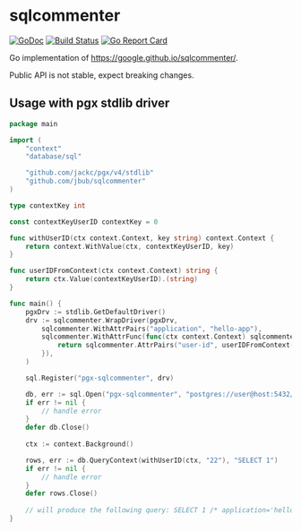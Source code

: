 # sqlcommenter
[![GoDoc](https://img.shields.io/badge/go-documentation-blue.svg?style=flat-square)](https://godoc.org/github.com/jbub/sqlcommenter)
[![Build Status](https://cloud.drone.io/api/badges/jbub/sqlcommenter/status.svg)](https://cloud.drone.io/jbub/sqlcommenter)
[![Go Report Card](https://goreportcard.com/badge/github.com/jbub/sqlcommenter)](https://goreportcard.com/report/github.com/jbub/sqlcommenter)

Go implementation of https://google.github.io/sqlcommenter/.

Public API is not stable, expect breaking changes.

## Usage with pgx stdlib driver

```go
package main

import (
    "context"
    "database/sql"

    "github.com/jackc/pgx/v4/stdlib"
    "github.com/jbub/sqlcommenter"
)

type contextKey int

const contextKeyUserID contextKey = 0

func withUserID(ctx context.Context, key string) context.Context {
    return context.WithValue(ctx, contextKeyUserID, key)
}

func userIDFromContext(ctx context.Context) string {
    return ctx.Value(contextKeyUserID).(string)
}

func main() {
    pgxDrv := stdlib.GetDefaultDriver()
    drv := sqlcommenter.WrapDriver(pgxDrv,
        sqlcommenter.WithAttrPairs("application", "hello-app"),
        sqlcommenter.WithAttrFunc(func(ctx context.Context) sqlcommenter.Attrs {
            return sqlcommenter.AttrPairs("user-id", userIDFromContext(ctx))
        }),
    )

    sql.Register("pgx-sqlcommenter", drv)

    db, err := sql.Open("pgx-sqlcommenter", "postgres://user@host:5432/db")
    if err != nil {
        // handle error
    }
    defer db.Close()
    
    ctx := context.Background()

    rows, err := db.QueryContext(withUserID(ctx, "22"), "SELECT 1")
    if err != nil {
        // handle error
    }
    defer rows.Close()
    
    // will produce the following query: SELECT 1 /* application='hello-app',user-id='22' */
}
```